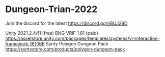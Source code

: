 # Dungeon-Trian-2022

Join the discord for the latest
https://discord.gg/nBUJ28D

Unity 2021.2.4/f1 (free)
BNG VRIF 1.81 (paid) https://assetstore.unity.com/packages/templates/systems/vr-interaction-framework-161066
Synty Polygon Dungeon Pack https://syntystore.com/products/polygon-dungeon-pack


